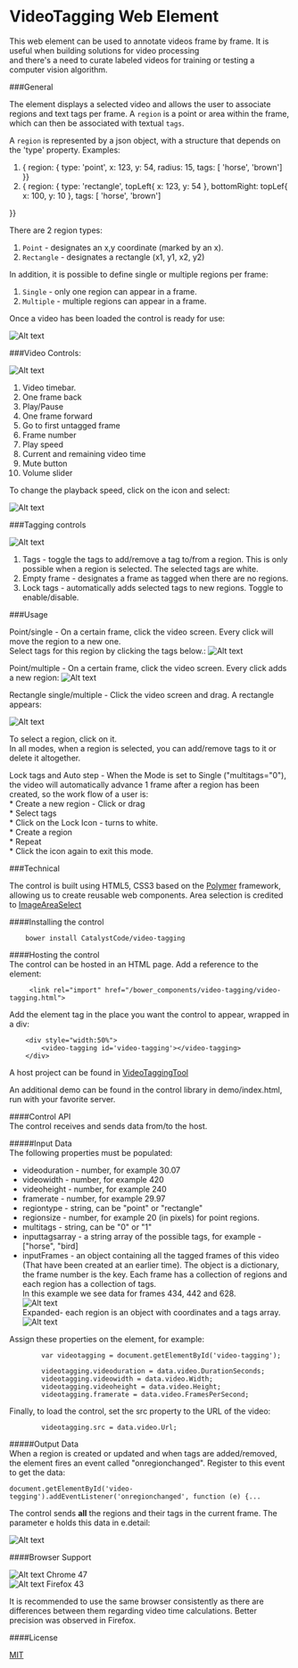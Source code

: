 # VideoTagging Web Element
This web element can be used to annotate videos frame by frame. It is useful when building solutions for video processing  
and there's a need to curate labeled videos for training or testing a computer vision algorithm.

###General
  
The element displays a selected video and allows the user to associate regions and text tags per frame.
A `region` is a point or area within the frame, which can then be associated with textual `tags`.

A `region` is represented by a json object, with a structure that depends on the 'type' property.
Examples:  
1) { region: { type: 'point', x: 123, y: 54, radius: 15, tags: [ 'horse', 'brown'] }}  
2) { region: { type: 'rectangle', topLeft{ x: 123, y: 54 }, bottomRight: topLef{ x: 100, y: 10 }, tags: [ 'horse', 'brown'] 
}}

There are 2 region types:  
1) `Point` - designates an x,y coordinate (marked by an x).  
2) `Rectangle` - designates a rectangle (x1, y1, x2, y2)  

In addition, it is possible to define single or multiple regions per frame:  
1) `Single` - only one region can appear in a frame.  
2) `Multiple` - multiple regions can appear in a frame. 

Once a video has been loaded the control is ready for use:

![Alt text](assets/images/loaded.png?raw=true "Title")


###Video Controls:  

![Alt text](assets/images/videocontrols.png?raw=true "Title")

1) Video timebar.  
2) One frame back  
3) Play/Pause  
4) One frame forward  
5) Go to first untagged frame   
6) Frame number  
7) Play speed  
8) Current and remaining video time  
9) Mute button  
10) Volume slider  

To change the playback speed, click on the icon and select:

![Alt text](assets/images/playback.png?raw=true "Title")


###Tagging controls    

![Alt text](assets/images/taggingcontrols.png?raw=true "Title")
  
1) Tags - toggle the tags to add/remove a tag to/from a region. This is only possible when a region is selected.
   The selected tags are white.  
2) Empty frame - designates a frame as tagged when there are no regions.    
3) Lock tags - automatically adds selected tags to new regions. Toggle to enable/disable. 
     
      

###Usage  

Point/single - On a certain frame, click the video screen. Every click will move the region to a new one.  
Select tags for this region by clicking the tags below.:
![Alt text](assets/images/singlepoint.png?raw=true "Title")

Point/multiple - On a certain frame, click the video screen. Every click adds a new region:
![Alt text](assets/images/multipoints.png?raw=true "Title")

Rectangle single/multiple - Click the video screen and drag. A rectangle appears: 

![Alt text](assets/images/area.png?raw=true "Title")

To select a region, click on it.  
In all modes, when a region is selected, you can add/remove tags to it or delete it altogether.

Lock tags and Auto step - When the Mode is set to Single ("multitags="0"), the video will automatically advance 1 frame 
after a region has been created, so the work flow of a user is:  
     * Create a new region - Click or drag  
     * Select tags  
     * Click on the Lock Icon - turns to white.  
     * Create a region   
     * Repeat   
     * Click the icon again to exit this mode.   


###Technical  

The control is built using HTML5, CSS3 based on the [Polymer](https://www.polymer-project.org/1.0/) 
framework, allowing us to create reusable web components.
Area selection is credited to [ImageAreaSelect](http://odyniec.net/projects/imgareaselect/)

####Installing the control  
```
    bower install CatalystCode/video-tagging
```



####Hosting the control    
The control can be hosted in an HTML page. Add a reference to the element:
```
     <link rel="import" href="/bower_components/video-tagging/video-tagging.html">
```
Add the element tag in the place you want the control to appear, wrapped in a div:
```
    <div style="width:50%">
        <video-tagging id='video-tagging'></video-tagging>
    </div>
```

A host project can be found in [VideoTaggingTool](https://github.com/CatalystCode/VideoTaggingTool.git) 

An additional demo can be found in the control library in demo/index.html,   
run with your favorite server.

####Control API    
The control receives and sends data from/to the host.   

#####Input Data     
The following properties must be populated:

   * videoduration - number, for example 30.07  
   * videowidth - number, for example 420  
   * videoheight - number, for example 240  
   * framerate - number, for example 29.97  
   * regiontype - string, can be "point" or "rectangle"  
   * regionsize - number, for example 20 (in pixels) for point regions.  
   * multitags - string, can be "0" or "1"   
   * inputtagsarray - a string array of the possible tags, for example - ["horse", "bird]  
   * inputFrames - an object containing all the tagged frames of this video (That have been created at an earlier time).
      The object is a dictionary, the frame number is the key. Each frame has a collection of regions 
      and each region has a collection of tags.    
      In this example we see data for frames 434, 442 and 628.  
      ![Alt text](assets/images/frames1.png?raw=true "Title")  
      Expanded- each region is an object with coordinates and a tags array.  
      ![Alt text](assets/images/frames2.png?raw=true "Title")
  
   Assign these properties on the element, for example:
```
        var videotagging = document.getElementById('video-tagging');
                
        videotagging.videoduration = data.video.DurationSeconds;
        videotagging.videowidth = data.video.Width;
        videotagging.videoheight = data.video.Height;
        videotagging.framerate = data.video.FramesPerSecond;
```

      
  Finally, to load the control, set the src property to the URL of the video: 
```
        videotagging.src = data.video.Url;
```
        

#####Output Data       
When a region is created or updated and when tags are added/removed, the element fires an event called "onregionchanged". Register to this event to get thedata:
```
document.getElementById('video-tegging').addEventListener('onregionchanged', function (e) {...
```
        
The control sends **all** the regions and their tags in the current frame. The parameter e holds this data in e.detail:  

![Alt text](assets/images/frames3.png?raw=true "Title")

####Browser Support  

![Alt text](assets/images/chrome.png?raw=true "Title")  Chrome 47   
![Alt text](assets/images/ff.png?raw=true "Title")      Firefox 43 

It is recommended to use the same browser consistently as there are differences between them regarding video time calculations.
Better precision was observed in Firefox.

####License

[MIT](https://github.com/CatalystCode/video-tagging/blob/master/LICENSE) 
